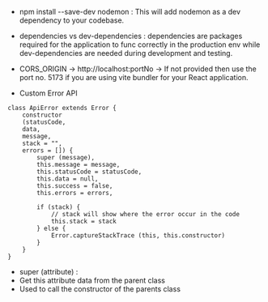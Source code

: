 - npm install --save-dev nodemon : This will add nodemon as a dev dependency to your codebase.

- dependencies vs dev-dependencies : dependencies are packages required for the application to func correctly in the production env while dev-dependencies are needed during development and testing.

- CORS_ORIGIN -> http://localhost:portNo -> If not provided then use the port no. 5173 if you are using vite bundler for your React application.

- Custom Error API

```
class ApiError extends Error {
    constructor 
    (statusCode, 
    data, 
    message,
    stack = "",
    errors = []) {
        super (message),
        this.message = message,
        this.statusCode = statusCode,
        this.data = null,
        this.success = false,
        this.errors = errors,

        if (stack) {
            // stack will show where the error occur in the code
            this.stack = stack
        } else {
            Error.captureStackTrace (this, this.constructor)
        }
    }
}
```

- super (attribute) : 
- Get this attribute data from the parent class 
- Used to call the constructor of the parents class